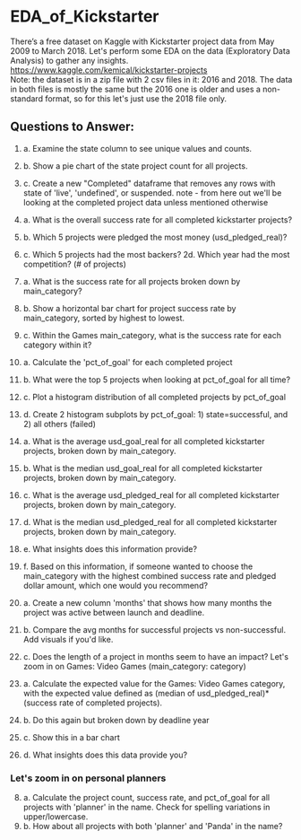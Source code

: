 # EDA_of_Kickstarter
There’s a free dataset on Kaggle with Kickstarter project data from May 2009 to March 2018. Let's perform some EDA on the data (Exploratory Data Analysis) to gather any insights. https://www.kaggle.com/kemical/kickstarter-projects  
Note: the dataset is in a zip file with 2 csv files in it: 2016 and 2018. The data in both files is mostly the same but the 2016 one is older and uses a non-standard format, so for this let's just use the 2018 file only.  
## Questions to Answer: 
1. a. Examine the state column to see unique values and counts. 
1. b. Show a pie chart of the state project count for all projects. 
1. c. Create a new "Completed" dataframe that removes any rows with state of 'live', 'undefined', or suspended. note - from here out we'll be looking at the completed project data unless mentioned otherwise  

2. a. What is the overall success rate for all completed kickstarter projects?
2. b. Which 5 projects were pledged the most money (usd_pledged_real)? 
2. c. Which 5 projects had the most backers? 2d. Which year had the most competition? (# of projects)  

3. a. What is the success rate for all projects broken down by main_category? 
3. b. Show a horizontal bar chart for project success rate by main_category, sorted by highest to lowest. 
3. c. Within the Games main_category, what is the success rate for each category within it?  

4. a. Calculate the 'pct_of_goal' for each completed project 
4. b. What were the top 5 projects when looking at pct_of_goal for all time? 
4. c. Plot a histogram distribution of all completed projects by pct_of_goal 
4. d. Create 2 histogram subplots by pct_of_goal: 1) state=successful, and 2) all others (failed)  

5. a. What is the average usd_goal_real for all completed kickstarter projects, broken down by main_category. 
5. b. What is the median usd_goal_real for all completed kickstarter projects, broken down by main_category. 
5. c. What is the average usd_pledged_real for all completed kickstarter projects, broken down by main_category. 
5. d. What is the median usd_pledged_real for all completed kickstarter projects, broken down by main_category. 
5. e. What insights does this information provide? 
5. f. Based on this information, if someone wanted to choose the main_category with the highest combined success rate and pledged dollar amount, which one would you recommend?  

6. a. Create a new column 'months' that shows how many months the project was active between launch and deadline. 
6. b. Compare the avg months for successful projects vs non-successful. Add visuals if you'd like. 
6. c. Does the length of a project in months seem to have an impact?  Let's zoom in on Games: Video Games (main_category: category)  

7. a. Calculate the expected value for the Games: Video Games category, with the expected value defined as (median of usd_pledged_real)* (success rate of completed projects). 
7. b. Do this again but broken down by deadline year 
7. c. Show this in a bar chart 
7. d. What insights does this data provide you?  

### Let's zoom in on personal planners  
8. a. Calculate the project count, success rate, and pct_of_goal for all projects with 'planner' in the name. Check for spelling variations in upper/lowercase. 
8. b. How about all projects with both 'planner' and 'Panda' in the name? 




